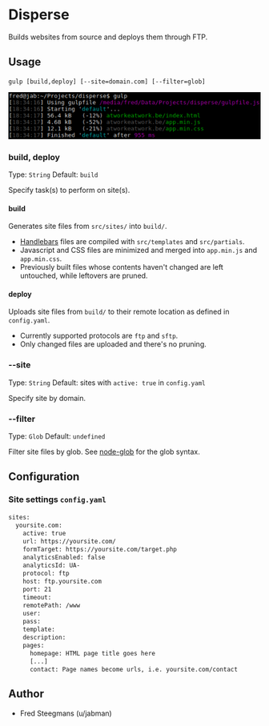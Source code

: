 # Disperse

Builds websites from source and deploys them through FTP.

## Usage

```
gulp [build,deploy] [--site=domain.com] [--filter=glob]
```

![Here's a standard build](screen_example.png)

### build, deploy

Type: `String`
Default: `build`

Specify task(s) to perform on site(s).

#### build

Generates site files from `src/sites/` into `build/`.

- [Handlebars](http://handlebarsjs.com) files are compiled with `src/templates` and `src/partials`.
- Javascript and CSS files are minimized and merged into `app.min.js` and `app.min.css`.
- Previously built files whose contents haven't changed are left untouched, while leftovers are pruned.

#### deploy

Uploads site files from `build/` to their remote location as defined in `config.yaml`.

- Currently supported protocols are `ftp` and `sftp`.
- Only changed files are uploaded and there's no pruning.

### --site

Type: `String`
Default: sites with `active: true` in `config.yaml`

Specify site by domain.

### --filter

Type: `Glob`
Default: `undefined`

Filter site files by glob. See [node-glob](https://github.com/isaacs/node-glob) for the glob syntax.

## Configuration

### Site settings `config.yaml`

```
sites:
  yoursite.com:
    active: true
    url: https://yoursite.com/
    formTarget: https://yoursite.com/target.php
    analyticsEnabled: false
    analyticsId: UA-
    protocol: ftp
    host: ftp.yoursite.com
    port: 21
    timeout:
    remotePath: /www
    user:
    pass:
    template:
    description:
    pages:
      homepage: HTML page title goes here
      [...]
      contact: Page names become urls, i.e. yoursite.com/contact
```

## Author

- Fred Steegmans (u/jabman)